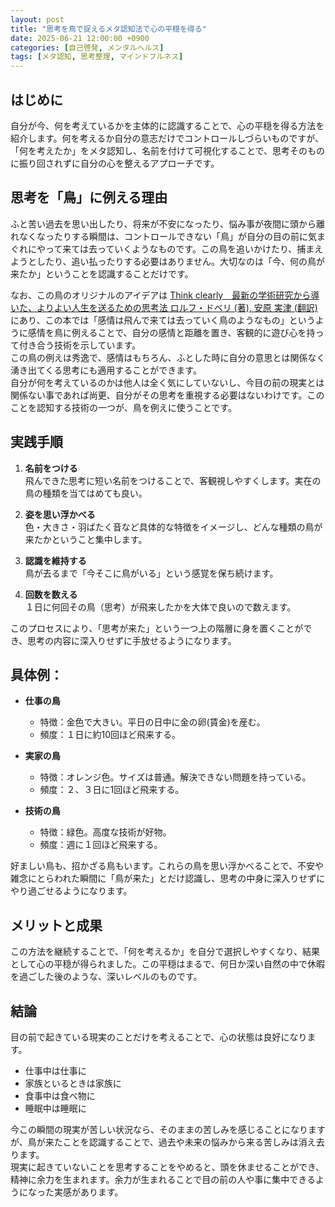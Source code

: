 ```yaml
---
layout: post
title: "思考を鳥で捉えるメタ認知法で心の平穏を得る"
date: 2025-06-21 12:00:00 +0900
categories: [自己啓発, メンタルヘルス]
tags: [メタ認知, 思考整理, マインドフルネス]
---
```


## はじめに

自分が今、何を考えているかを主体的に認識することで、心の平穏を得る方法を紹介します。何を考えるか自分の意志だけでコントロールしづらいものですが、「何を考えたか」をメタ認知し、名前を付けて可視化することで、思考そのものに振り回されずに自分の心を整えるアプローチです。

## 思考を「鳥」に例える理由

ふと苦い過去を思い出したり、将来が不安になったり、悩み事が夜間に頭から離れなくなったりする瞬間は、コントロールできない「鳥」が自分の目の前に気まぐれにやって来ては去っていくようなものです。この鳥を追いかけたり、捕まえようとしたり、追い払ったりする必要はありません。大切なのは「今、何の鳥が来たか」ということを認識することだけです。  
  
なお、この鳥のオリジナルのアイデアは [Think clearly　最新の学術研究から導いた、よりよい人生を送るための思考法 ロルフ・ドベリ (著), 安原 実津 (翻訳)](https://www.amazon.co.jp/dp/B07QCNS9TS) にあり、この本では「感情は飛んで来ては去っていく鳥のようなもの」というように感情を鳥に例えることで、自分の感情と距離を置き、客観的に遊び心を持って付き合う技術を示しています。  
この鳥の例えは秀逸で、感情はもちろん、ふとした時に自分の意思とは関係なく湧き出てくる思考にも適用することができます。  
自分が何を考えているのかは他人は全く気にしていないし、今目の前の現実とは関係ない事であれば尚更、自分がその思考を重視する必要はないわけです。このことを認知する技術の一つが、鳥を例えに使うことです。  

## 実践手順

1. **名前をつける**  
   飛んできた思考に短い名前をつけることで、客観視しやすくします。実在の鳥の種類を当てはめても良い。

2. **姿を思い浮かべる**  
   色・大きさ・羽ばたく音など具体的な特徴をイメージし、どんな種類の鳥が来たかということ集中します。

3. **認識を維持する**  
   鳥が去るまで「今そこに鳥がいる」という感覚を保ち続けます。

4. **回数を数える**  
   １日に何回その鳥（思考）が飛来したかを大体で良いので数えます。

このプロセスにより、「思考が来た」という一つ上の階層に身を置くことができ、思考の内容に深入りせずに手放せるようになります。

## 具体例：

- **仕事の鳥**  
    - 特徴：金色で大きい。平日の日中に金の卵(賃金)を産む。  
    - 頻度：１日に約10回ほど飛来する。  

- **実家の鳥**  
    - 特徴：オレンジ色。サイズは普通。解決できない問題を持っている。    
    - 頻度：２、３日に1回ほど飛来する。

- **技術の鳥**
    - 特徴：緑色。高度な技術が好物。
    - 頻度：週に１回ほど飛来する。

好ましい鳥も、招かざる鳥もいます。これらの鳥を思い浮かべることで、不安や雑念にとらわれた瞬間に「鳥が来た」とだけ認識し、思考の中身に深入りせずにやり過ごせるようになります。  

## メリットと成果

この方法を継続することで、「何を考えるか」を自分で選択しやすくなり、結果として心の平穏が得られました。この平穏はまるで、何日か深い自然の中で休暇を過ごした後のような、深いレベルのものです。  

## 結論

目の前で起きている現実のことだけを考えることで、心の状態は良好になります。  

- 仕事中は仕事に  
- 家族といるときは家族に  
- 食事中は食べ物に  
- 睡眠中は睡眠に

今この瞬間の現実が苦しい状況なら、そのままの苦しみを感じることになりますが、鳥が来たことを認識することで、過去や未来の悩みから来る苦しみは消え去ります。  
現実に起きていないことを思考することをやめると、頭を休ませることができ、精神に余力を生まれます。余力が生まれることで目の前の人や事に集中できるようになった実感があります。